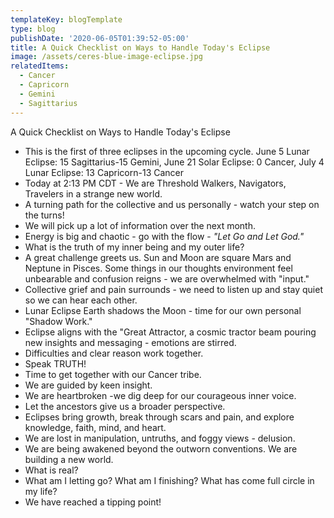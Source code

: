 ```yaml
---
templateKey: blogTemplate
type: blog
publishDate: '2020-06-05T01:39:52-05:00'
title: A Quick Checklist on Ways to Handle Today's Eclipse
image: /assets/ceres-blue-image-eclipse.jpg
relatedItems:
  - Cancer
  - Capricorn
  - Gemini
  - Sagittarius
---
```

A Quick Checklist on Ways to Handle Today's Eclipse

* This is the first of three eclipses in the upcoming cycle.  June 5 Lunar Eclipse: 15 Sagittarius-15 Gemini, June 21 Solar Eclipse: 0 Cancer, July 4 Lunar Eclipse: 13 Capricorn-13 Cancer
* Today at 2:13 PM CDT - We are Threshold Walkers, Navigators, Travelers in a strange new world.
* A turning path for the collective and us personally - watch your step on the turns!
* We will pick up a lot of information over the next month.
* Energy is big and chaotic - go with the flow - _"Let Go and Let God."_
* What is the truth of my inner being and my outer life?
* A great challenge greets us.  Sun and Moon are square Mars and Neptune in Pisces.  Some things in our thoughts environment feel unbearable and confusion reigns - we are overwhelmed with "input."
* Collective grief and pain surrounds - we need to listen up and stay quiet so we can hear each other.
* Lunar Eclipse Earth shadows the Moon - time for our own personal "Shadow Work."
* Eclipse aligns with the "Great Attractor, a cosmic tractor beam pouring new insights and messaging - emotions are stirred.
* Difficulties and clear reason work together.
* Speak TRUTH!
* Time to get together with our Cancer tribe.
* We are guided by keen insight.
* We are heartbroken -we dig deep for our courageous inner voice.
* Let the ancestors give us a broader perspective.
* Eclipses bring growth, break through scars and pain, and explore knowledge, faith, mind, and heart.
* We are lost in manipulation, untruths, and foggy views - delusion.
* We are being awakened beyond the outworn conventions.  We are building a new world.
* What is real?
* What am I letting go?  What am I finishing?  What has come full circle in my life?
* We have reached a tipping point!
